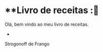 # **Livro de receitas :*​*:book:

Olá, bem vindo ao meu livro de receitas. 

- 

Strogonoff de Frango

